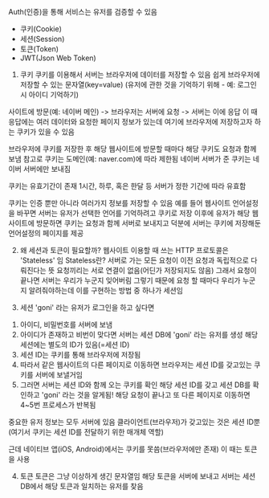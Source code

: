 Auth(인증)을 통해 서비스는 유저를 검증할 수 있음

- 쿠키(Cookie)
- 세션(Session)
- 토큰(Token)
- JWT(Json Web Token)

1. 쿠키
쿠키를 이용해서 서버는 브라우저에 데이터를 저장할 수 있음
쉽게 브라우저에 저장할 수 있는 문자열(key=value)
(유저에 관한 것을 기억하기 위해 - 예: 로그인 시 아이디 기억하기)

사이트에 방문(예: 네이버 메인) -> 브라우저는 서버에 요청 -> 서버는 이에 응답
이 때 응답에는 여러 데이터와 요청한 페이지 정보가 있는데
여기에 브라우저에 저장하고자 하는 쿠키가 있을 수 있음

브라우저에 쿠키를 저장한 후 해당 웹사이트에 방문할 때마다
해당 쿠키도 요청과 함께 보냄
참고로 쿠키는 도메인(예: naver.com)에 따라 제한됨
네이버 서버가 준 쿠키는 네이버 서버에만 보내짐

쿠키는 유효기간이 존재
1시간, 하루, 혹은 한달 등 서버가 정한 기간에 따라 유효함

쿠키는 인증 뿐만 아니라 여러가지 정보를 저장할 수 있음
예를 들어 웹사이트 언어설정을 바꾸면 서버는 유저가 선택한 언어를 기억하려고 쿠키로 저장
이후에 유저가 해당 웹사이트에 방문하면 쿠키는 요청과 함께 서버로 보내지고
덕분에 서버는 쿠키에 저장해둔 언어설정의 페이지를 제공

2. 왜 세션과 토큰이 필요할까?
웹사이트 이용할 때 쓰는 HTTP 프로토콜은 'Stateless' 임
Stateless란? 서버로 가는 모든 요청이 이전 요청과 독립적으로 다뤄진다는 뜻
요청끼리는 서로 연결이 없음(어딘가 저장되지도 않음)
그래서 요청이 끝나면 서버는 우리가 누군지 잊어버림
그렇기 때문에 요청 할 때마다 우리가 누군지 알려줘야하는데
이를 구현하는 방법 중 하나가 세션임

3. 세션
'goni' 라는 유저가 로그인을 하고 싶다면
1) 아이디, 비밀번호를 서버에 보냄
2) 아이디가 존재하고 비번이 맞다면 서버는 세션 DB에 'goni' 라는 유저를 생성
해당 세션에는 별도의 ID가 있음(=세션 ID)
3) 세션 ID는 쿠키를 통해 브라우저에 저장됨
4) 따라서 같은 웹사이트의 다른 페이지로 이동하면
브라우저는 세션 ID를 갖고있는 쿠키를 서버에 보낼거임
5) 그러면 서버는 세션 ID와 함께 오는 쿠키를 확인
해당 세션 ID를 갖고 세션 DB를 확인하고 'goni' 라는 것을 알게됨!
해당 요청이 끝나고 또 다른 페이지로 이동하면 4~5번 프로세스가 반복됨

중요한 유저 정보는 모두 서버에 있음
클라이언트(브라우저)가 갖고있는 것은 세션 ID뿐
(여기서 쿠키는 세션 ID를 전달하기 위한 매개체 역할)

근데 네이티브 앱(iOS, Android)에서는 쿠키를 못씀(브라우저에만 존재)
이 때는 토큰을 사용

4. 토큰
토큰은 그냥 이상하게 생긴 문자열임
해당 토큰을 서버에 보내고 서버는 세션 DB에서 해당 토큰과 일치하는 유저를 찾음